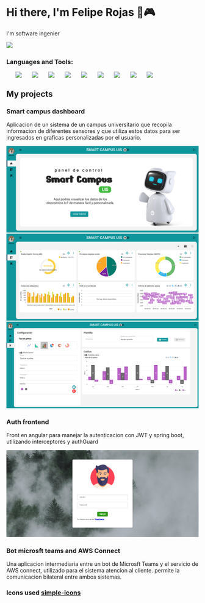 <style>
    .lista {
        display: flex;
        flex-direction: row;
        gap: 8px;
    }
    .lista .icon {
            width:25;
    }
</style>
# Hi there, I'm Felipe Rojas 🚀🎮
I'm software ingenier
<div class="lista">

<a href="https://www.linkedin.com/in/andres-felipe-rojas-santos-039b06128/">
    <img width="35" src="https://cdn.simpleicons.org/linkedin/white" />
</a>

</div>

### Languages and Tools:
<ul class="lista">

<img width="35" src="https://cdn.simpleicons.org/angular/red" />

<img width="35" src="https://cdn.simpleicons.org/javascript" />

<img width="35" src="https://cdn.simpleicons.org/springboot"/>

<img width="35" src="https://cdn.simpleicons.org/python"/>

<img width="35" src="https://cdn.simpleicons.org/git"/>

<img width="35" src="https://cdn.simpleicons.org/csharp"/>

<img width="35" src="https://cdn.simpleicons.org/docker" />

<img width="35" src="https://cdn.simpleicons.org/nginx"/>

<img width="35" src="https://cdn.simpleicons.org/githubactions">

</ul>

## My projects

### Smart campus dashboard

Aplicacion de un sistema de un campus universitario que recopila informacion de diferentes sensores y que utiliza estos datos para ser ingresados en graficas personalizadas por el usuario.

![Alt text](images/smart-campus-dashboard.png)
![Alt text](images/smart-campus-panel.png)
![Alt text](images/smart-campus-plantillas.png)

### Auth frontend

Front en angular para manejar la autenticacion con JWT y spring boot, utilizando interceptores y authGuard

![sistema de autenticacion front](images/auth-project-front.png)

### Bot microsft teams and AWS Connect

Una aplicacion intermediaria entre un bot de Microsft Teams y el servicio de AWS connect, utilizado para el sistema atencion al cliente. permite la comunicacion bilateral entre ambos sistemas.




### Icons used [simple-icons]('https://github.com/simple-icons/simple-icons/tree/master')


<!--
**mannuluss/mannuluss** is a ✨ _special_ ✨ repository because its `README.md` (this file) appears on your GitHub profile.

Here are some ideas to get you started:

- 🔭 I’m currently working on ...
- 🌱 I’m currently learning ...
- 👯 I’m looking to collaborate on ...
- 🤔 I’m looking for help with ...
- 💬 Ask me about ...
- 📫 How to reach me: ...
- 😄 Pronouns: ...
- ⚡ Fun fact: ...
-->
